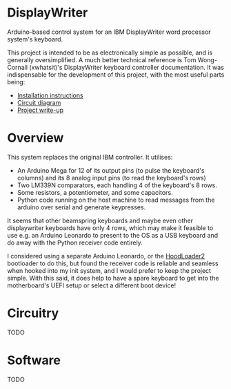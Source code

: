 
DisplayWriter
=============

Arduino-based control system for an IBM DisplayWriter word processor system's keyboard.

This project is intended to be as electronically simple as possible, and is generally oversimplified. A much better technical reference is Tom Wong-Cornall (xwhatsit)'s DisplayWriter keyboard controller documentation. It was indispensable for the development of this project, with the most useful parts being:
- [Installation instructions](https://static.wongcornall.com/ibm-capsense-usb/installation_displaywriter.pdf?utm_source=pocket_mylist)
- [Circuit diagram](https://static.wongcornall.com/ibm-capsense-usb-web/img/beamspring-usb_rev4_schem.png)
- [Project write-up](https://static.wongcornall.com/ibm-capsense-usb-web/ibm-capsense-usb.html)


# Overview
This system replaces the original IBM controller. It utilises:
- An Arduino Mega for 12 of its output pins (to pulse the keyboard's columns) and its 8 analog input pins (to read the keyboard's rows)
- Two LM339N comparators, each handling 4 of the keyboard's 8 rows.
- Some resistors, a potentiometer, and some capacitors.
- Python code running on the host machine to read messages from the arduino over serial and generate keypresses.

It seems that other beamspring keyboards and maybe even other displaywriter keyboards have only 4 rows, which may make it feasible to use e.g. an Arduino Leonardo to present to the OS as a USB keyboard and do away with the Python receiver code entirely.

I considered using a separate Arduino Leonardo, or the [HoodLoader2](https://github.com/NicoHood/HoodLoader2) bootloader to do this, but found the receiver code is reliable and seamless when hooked into my init system, and I would prefer to keep the project simple. With this said, it does help to have a spare keyboard to get into the motherboard's UEFI setup or select a different boot device!


# Circuitry
TODO


# Software
TODO
